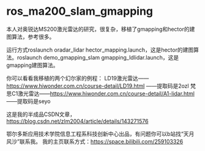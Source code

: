 # ros_ma200_slam_gmapping
本人对奥锐达MS200激光雷达的研究，很复杂，移植了gmapping和hector的建图算法，参考很多。

运行方式roslaunch oradar_lidar hector_mapping.launch，这是hector的建图算法。roslaunch demo_gmapping_slam gmapping_ldlidar.launch，这是gmapping建图算法。


你可以看看我移植的两个幻尔家的例程：
LD19激光雷达——https://www.hiwonder.com.cn/course-detail/LD19.html   ——提取码是2ozl
梵思C1激光雷达——https://www.hiwonder.com.cn/course-detail/A1-lidar.html   ——提取码是seyo

这是我的半成品CSDN文章，https://blog.csdn.net/zlm2004/article/details/143271576


鄂尔多斯应用技术学院信息工程系科技创新中心出品，有问题你可以b站找“天月风沙”联系我。
我的主页联系方式：https://space.bilibili.com/259103326
